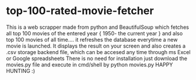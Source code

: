 # top-100-rated-movie-fetcher
This is a web scrapper made from python and BeautifulSoup which fetches all top 100 movies of the entered year { 1950- the current year } and also top 100 movies of all time....
it refreshes the database everytime a new movie is launched.
It displays the result on your screen and also creates a .csv storage backend file, which can be accesed any time through ms Excel or Google spreadsheets
There is no need for installation
just download the movies.py file
and execute in cmd/shell by python movies.py
HAPPY HUNTING :)
